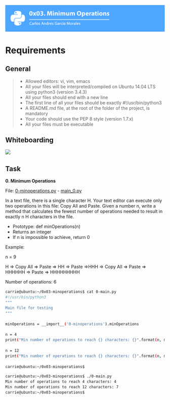 ![](Top.png)

# Requirements

## General

> - Allowed editors: vi, vim, emacs
> - All your files will be interpreted/compiled on Ubuntu 14.04 LTS using python3 (version 3.4.3)
> - All your files should end with a new line
> - The first line of all your files should be exactly #!/usr/bin/python3
> - A README.md file, at the root of the folder of the project, is mandatory
> - Your code should use the PEP 8 style (version 1.7.x)
> - All your files must be executable


## Whiteboarding

![](whiteboard1.jpg)

## Task

**0. Minimum Operations**

File: [0-minoperations.py](0-minoperations.py/) - [main_0.py](main_0.py/)

In a text file, there is a single character H. Your text editor can execute only two operations in this file: Copy All and Paste. Given a number n, write a method that calculates the fewest number of operations needed to result in exactly n H characters in the file.

- Prototype: def minOperations(n)
- Returns an integer
- If n is impossible to achieve, return 0

Example:

n = 9

H => Copy All => Paste => HH => Paste =>HHH => Copy All => Paste => HHHHHH => Paste => HHHHHHHHH

Number of operations: 6

```sh
carrie@ubuntu:~/0x03-minoperations$ cat 0-main.py
#!/usr/bin/python3
"""
Main file for testing
"""

minOperations = __import__('0-minoperations').minOperations

n = 4
print("Min number of operations to reach {} characters: {}".format(n, minOperations(n)))

n = 12
print("Min number of operations to reach {} characters: {}".format(n, minOperations(n)))

carrie@ubuntu:~/0x03-minoperations$
```

```sh
carrie@ubuntu:~/0x03-minoperations$ ./0-main.py
Min number of operations to reach 4 characters: 4
Min number of operations to reach 12 characters: 7
carrie@ubuntu:~/0x03-minoperations$
```

